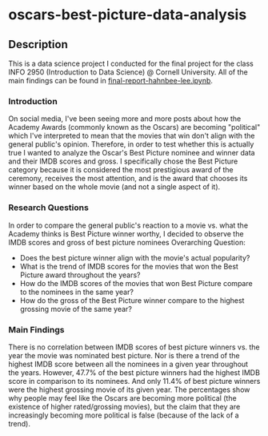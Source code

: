 # oscars-best-picture-data-analysis
## Description
This is a data science project I conducted for the final project for the class INFO 2950 (Introduction to Data Science) @ Cornell University.
All of the main findings can be found in [final-report-hahnbee-lee.ipynb](https://github.com/hahnbeelee/oscars-best-picture-data-analysis/blob/master/final-report-hahnbee-lee.ipynb).
### Introduction
On social media, I've been seeing more and more posts about how the Academy Awards (commonly known as the Oscars) are becoming "political" which I've interpreted to mean that the movies that win don't align with the general public's opinion. Therefore, in order to test whether this is actually true I wanted to analyze the Oscar's Best Picture nominee and winner data and their IMDB scores and gross. I specifically chose the Best Picture category because it is considered the most prestigious award of the ceremony, receives the most attention, and is the award that chooses its winner based on the whole movie (and not a single aspect of it).
### Research Questions
In order to compare the general public's reaction to a movie vs. what the Academy thinks is Best Picture winner worthy, I decided to observe the IMDB scores and gross of best picture nominees Overarching Question:

- Does the best picture winner align with the movie's actual popularity?
- What is the trend of IMDB scores for the movies that won the Best Picture award throughout the years?
- How do the IMDB scores of the movies that won Best Picture compare to the nominees in the same year?
- How do the gross of the Best Picture winner compare to the highest grossing movie of the same year?
### Main Findings
There is no correlation between IMDB scores of best picture winners vs. the year the movie was nominated best picture. Nor is there a trend of the highest IMDB score between all the nominees in a given year throughout the years. However, 47.7% of the best picture winners had the highest IMDB score in comparison to its nominees. And only 11.4% of best picture winners were the highest grossing movie of its given year. The percentages show why people may feel like the Oscars are becoming more political (the existence of higher rated/grossing movies), but the claim that they are increasingly becoming more political is false (because of the lack of a trend).
